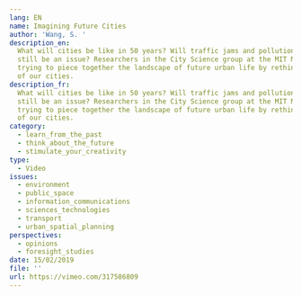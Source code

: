 ```yaml
---
lang: EN
name: Imagining Future Cities
author: 'Wang, S. '
description_en:
  What will cities be like in 50 years? Will traffic jams and pollution
  still be an issue? Researchers in the City Science group at the MIT Media Lab are
  trying to piece together the landscape of future urban life by rethinking the functions
  of our cities.
description_fr:
  What will cities be like in 50 years? Will traffic jams and pollution
  still be an issue? Researchers in the City Science group at the MIT Media Lab are
  trying to piece together the landscape of future urban life by rethinking the functions
  of our cities.
category:
  - learn_from_the_past
  - think_about_the_future
  - stimulate_your_creativity
type:
  - Video
issues:
  - environment
  - public_space
  - information_communications
  - sciences_technologies
  - transport
  - urban_spatial_planning
perspectives:
  - opinions
  - foresight_studies
date: 15/02/2019
file: ''
url: https://vimeo.com/317586809
---
```

